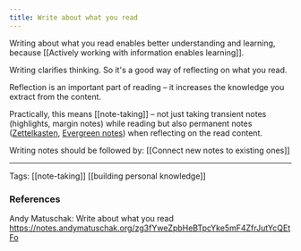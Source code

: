 ```yaml
---
title: Write about what you read
---
```


Writing about what you read enables better understanding and learning, because [[Actively working with information enables learning]].

Writing clarifies thinking. So it's a good way of reflecting on what you read.

Reflection is an important part of reading – it increases the knowledge you extract from the content.

Practically, this means [[note-taking]] – not just taking transient notes (highlights, margin notes) while reading but also permanent notes ([Zettelkasten](zettelkasten.de), [Evergreen notes](https://notes.andymatuschak.org/z4SDCZQeRo4xFEQ8H4qrSqd68ucpgE6LU155C)) when reflecting on the read content.

Writing notes should be followed by: [[Connect new notes to existing ones]]

---

Tags: [[note-taking]] [[building personal knowledge]]

### References
Andy Matuschak: Write about what you read https://notes.andymatuschak.org/zg3fYweZpbHeBTpcYke5mF4ZfrJutYcQEtFo